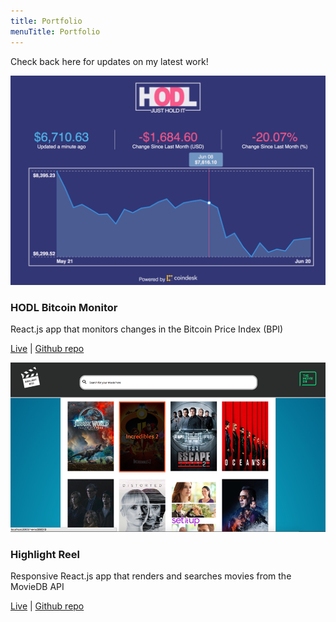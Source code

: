 ```yaml
---
title: Portfolio
menuTitle: Portfolio
---
```


Check back here for updates on my latest work!

![HODL Bitcoin Monitor](https://github.com/chrisbradshaw/hodl-svg-line-chart/raw/master/src/img/hodl-chart.png?raw=true)

### HODL Bitcoin Monitor

React.js app that monitors changes in the Bitcoin Price Index (BPI)

[Live](https://hodl-svg-chart.netlify.com/) | [Github repo](https://github.com/chrisbradshaw/hodl-svg-line-chart)

![Highlight Reel](https://github.com/chrisbradshaw/highlight-reel/raw/master/src/img/app-screenshot-lg.png)

### Highlight Reel

Responsive React.js app that renders and searches movies from the MovieDB API

[Live](https://highlight-reel.netlify.com/) | [Github repo](https://github.com/chrisbradshaw/highlight-reel)
